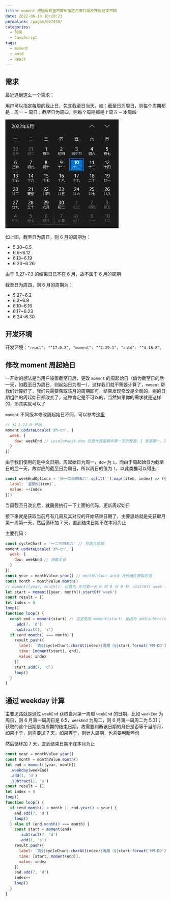 ```yaml
---
title: moment 根据周截至日算出指定月有几周及开始结束日期
date: 2022-06-10 10:20:23
permalink: /pages/027448/
categories:
  - 前端
  - JavaScript
tags:
  - moment
  - antd
  - React
---
```


## 需求

最近遇到这么一个需求：

用户可以指定每周的截止日，包含截至日当天。如：截至日为周日，则每个周期都是：周一 ~ 周日；截至日为周四，则每个周期都是上周五 ~ 本周四

![](../../.vuepress/public/img/js/060.png)

如上图，截至日为周日，则 6 月的周期为：

- 5.30~6.5
- 6.6~6.12
- 6.13~6.19
- 6.20~6.26

由于 6.27~7.3 的结束日已不在 6 月，故不属于 6 月的周期

截至日为周四，则 6 月的周期为：

- 5.27~6.2
- 6.3~6.9
- 6.10~6.16
- 6.17~6.23
- 6.24~6.30

## 开发环境

开发环境：`"react": "^17.0.2", "moment": "^2.29.1", "antd": "^4.18.8",`

## 修改 moment 周起始日

一开始的想法是当用户设置截至日后，更改 `moment` 的周起始日（值为截至日的后一天，如截至日为周日，则起始日为周一），这样我们就不需要计算了，`moment` 帮我们计算好了，我们只需要获取该月的周期即可，结果发现修改是全局的，别的日期组件的周起始日都改变了，这种肯定是不可以的，当然如果你的需求就是这样的，那其实就可以了

`moment` 不同版本修改周起始日不同，可以参考[这里](http://momentjs.cn/docs/#/customization/dow-doy/)

```js
// 从 2.12.0 开始
moment.updateLocale('zh-cn', {
  week: {
    dow: weekEnd // Locale#week.dow 应是代表星期中第一天的整数，1 是星期一、2 是星期二、...、7 是星期日
  }
})
```

由于我们使用的是中文日期，周起始日为周一，`dow` 为 `1`，而由于周起始日为截至日的后一天，故对应的截至日为周日，所以周日的值为 `1`，以此类推可以得出：

```js
const weekEndOptions = '日一二三四五六'.split('').map((item, index) => ({
  label: `星期${item}`,
  value: ++index
}))
```

当周截至日改变后，就需要执行一下上面的代码，更新周起始日

接下来就是获取当前月有几周及其对应的开始结束日期了，主要思路就是先获取月第一周第一天，然后循环加 7 天，直到结束日期不在本月为止

主要代码：

```js
const cycleChart = '一二三四五六' // 月第几周期
moment.updateLocale('zh-cn', {
  week: {
    dow: weekEnd // 周截至日
  }
})
const year = monthValue.year() // monthValue: antd 月份组件获取的值
const month = monthValue.month()
// moment([year, month]): 设置为 年月第一天 0 时 0 分 0 秒，startOf('week') 获取第一周第一天
let start = moment([year, month]).startOf('week')
const result = []
let index = 0
loop()
function loop() {
  const end = moment(start) // 这里使用 moment(start) 是因为 add/subtract 会改变原值
    .add(7, 'd')
    .subtract(1, 's')
  if (end.month() === month) {
    result.push({
      label: `第${cycleChart.charAt(index)}周期（${start.format('MM-DD')}~${end.format('MM-DD')}）`,
      time: [moment(start), end],
      value: index
    })
    start.add(7, 'd')
    loop()
  }
}
```

## 通过 weekday 计算

主要思路就是通过 `weekEnd` 获取当月第一周周 `weekEnd` 的日期，比如 `weekEnd` 为周日，则 6 月第一周周日是 6.5，`weekEnd` 为周二，则 6 月第一周周二为 5.31；获取的这个日期是每周期的结束日期，故需要判断该日期的月份是否等于当前月，如果小于，则需要加 7 天，如果等于，则计入周期，也需要判断年份

然后循环加 7 天，直到结束日期不在本月为止

```js
const year = monthValue.year()
const month = monthValue.month()
let end = moment([year, month])
  .weekday(weekEnd)
  .add(1, 'd')
  .subtract(1, 's')
const result = []
let index = 0
loop()
function loop() {
  if (end.month() < month || end.year() < year) {
    end.add(7, 'd')
    loop()
  } else if (end.month() === month) {
    const start = moment(end)
      .subtract(7, 'd')
      .add(1, 's')
    result.push({
      label: `第${cycleChart.charAt(index)}周期（${start.format('MM-DD')}~${end.format('MM-DD')}）`,
      time: [start, moment(end)],
      value: index
    })
    end.add(7, 'd')
    index++
    loop()
  }
}
```
